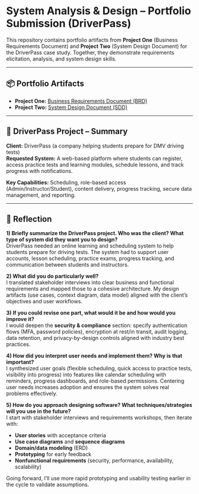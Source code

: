 # System Analysis & Design – Portfolio Submission (DriverPass)

This repository contains portfolio artifacts from **Project One** (Business Requirements Document) and **Project Two** (System Design Document) for the DriverPass case study. Together, they demonstrate requirements elicitation, analysis, and system design skills.

---

## 📦 Portfolio Artifacts
- **Project One:** [Business Requirements Document (BRD)](./CS255/DriverPass/artifacts/CS%20255%20Business%20Requirements%20Document.docx)
- **Project Two:** [System Design Document (SDD)](./CS255/DriverPass/artifacts/CS%20255%20System%20Design%20Document.docx)

---

## 🧭 DriverPass Project – Summary
**Client:** DriverPass (a company helping students prepare for DMV driving tests)  
**Requested System:** A web-based platform where students can register, access practice tests and learning modules, schedule lessons, and track progress with notifications.

**Key Capabilities:** Scheduling, role-based access (Admin/Instructor/Student), content delivery, progress tracking, secure data management, and reporting.

---

## 📝 Reflection

**1) Briefly summarize the DriverPass project. Who was the client? What type of system did they want you to design?**  
DriverPass needed an online learning and scheduling system to help students prepare for driving tests. The system had to support user accounts, lesson scheduling, practice exams, progress tracking, and communication between students and instructors.

**2) What did you do particularly well?**  
I translated stakeholder interviews into clear business and functional requirements and mapped those to a cohesive architecture. My design artifacts (use cases, context diagram, data model) aligned with the client’s objectives and user workflows.

**3) If you could revise one part, what would it be and how would you improve it?**  
I would deepen the **security & compliance** section: specify authentication flows (MFA, password policies), encryption at rest/in transit, audit logging, data retention, and privacy-by-design controls aligned with industry best practices.

**4) How did you interpret user needs and implement them? Why is that important?**  
I synthesized user goals (flexible scheduling, quick access to practice tests, visibility into progress) into features like calendar scheduling with reminders, progress dashboards, and role-based permissions. Centering user needs increases adoption and ensures the system solves real problems effectively.

**5) How do you approach designing software? What techniques/strategies will you use in the future?**  
I start with stakeholder interviews and requirements workshops, then iterate with:
- **User stories** with acceptance criteria
- **Use case diagrams** and **sequence diagrams**
- **Domain/data modeling** (ERD)
- **Prototyping** for early feedback
- **Nonfunctional requirements** (security, performance, availability, scalability)

Going forward, I’ll use more rapid prototyping and usability testing earlier in the cycle to validate assumptions.
